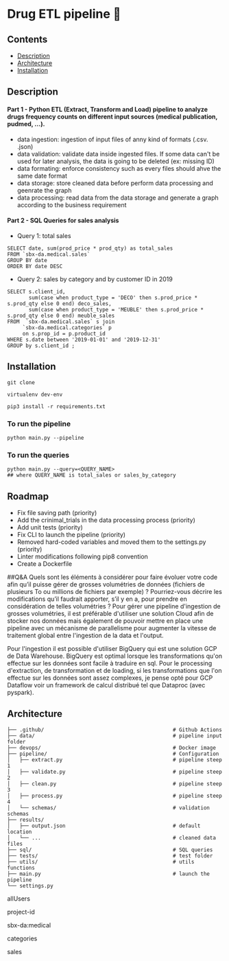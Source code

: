 # Drug ETL pipeline 🏥


## Contents
- [Description](#Description)
- [Architecture](#Architecture)
- [Installation](#Installation)


## Description
#### Part 1 - Python ETL (Extract, Transform and Load) pipeline to analyze drugs frequency counts on different input sources (medical publication, pudmed, ...). 
- data ingestion: ingestion of input files of anny kind of formats (.csv. .json)
- data validation: validate data inside ingested files. If some data can't be used for later analysis, the data is going to be deleted (ex: missing ID)
- data formating: enforce consistency such as every files should ahve the same date format
- data storage: store cleaned data before perform data processing and geenrate the graph 
- data processing: read data from the data storage and generate a graph according to the business requirement 

#### Part 2 - SQL Queries for sales analysis

- Query 1: total sales
```
SELECT date, sum(prod_price * prod_qty) as total_sales 
FROM `sbx-da.medical.sales`
GROUP BY date
ORDER BY date DESC  
```  

- Query 2: sales by category and by customer ID in 2019
```
SELECT s.client_id,
       sum(case when product_type = 'DECO' then s.prod_price * s.prod_qty else 0 end) deco_sales,
       sum(case when product_type = 'MEUBLE' then s.prod_price * s.prod_qty else 0 end) meuble_sales
FROM  `sbx-da.medical.sales` s join
     `sbx-da.medical.categories` p
     on s.prop_id = p.product_id
WHERE s.date between '2019-01-01' and '2019-12-31'
GROUP by s.client_id ;
```  

## Installation 
```git clone```
<br>

```virtualenv dev-env```
<br>

```pip3 install -r requirements.txt```
<br>

### To run the pipeline 
```python main.py --pipeline```
<br>

### To run the queries
```
python main.py --query=<QUERY_NAME> 
## where QUERY_NAME is total_sales or sales_by_category 
```


## Roadmap
- Fix file saving path (priority)
- Add the crinimal_trials in the data processing process (priority)
- Add unit tests (priority) 
- Fix CLI to launch the pipeline (priority)
- Removed hard-coded variables and moved them to the settings.py (priority)
- Linter modifications following pip8 convention
- Create a Dockerfile

##Q&A 
Quels sont les éléments à considérer pour faire évoluer votre code afin qu’il puisse gérer de grosses volumétries de données (fichiers de plusieurs To ou millions de fichiers par exemple) ? Pourriez-vous décrire les modifications qu’il faudrait apporter, s’il y en a, pour prendre en considération de telles volumétries ?
Pour gérer une pipeline d'ingestion de grosses volumétries, il est préférable d'utiliser une solution Cloud afin de stocker nos données mais également de pouvoir mettre en place une pipeline avec un mécanisme de parallelisme pour augmenter la vitesse de traitement global entre l'ingestion de la data et l'output.

Pour l'ingestion il est possible d'utiliser BigQuery qui est une solution GCP de Data Warehouse. BigQuery est optimal lorsque les transformations qu'on effectue sur les données sont facile à traduire en sql.
Pour le processing d'extraction, de transformation et de loading, si les transformations que l'on effectue sur les données sont assez complexes, je pense opté pour GCP Dataflow voir un framework de calcul distribué tel que Dataproc (avec pyspark).


## Architecture
```                                         
├── .github/                                          # Github Actions
├── data/                                             # pipeline input folder
├── devops/                                           # Docker image  
├── pipeline/                                         # Configuration
│   ├── extract.py                                    # pipeline steep 1
│   ├── validate.py                                   # pipeline steep 2
│   ├── clean.py                                      # pipeline steep 3
│   ├── process.py                                    # pipeline steep 4
│   └── schemas/                                      # validation schemas
├── results/  
│   ├── output.json                                   # default location 
│   └── ...                                           # cleaned data files 
├── sql/                                              # SQL queries 
├── tests/                                            # test folder
├── utils/                                            # utils functions
├── main.py                                           # launch the pipeline
└── settings.py
```                                         

allUsers

project-id 

sbx-da:medical

categories 

sales
